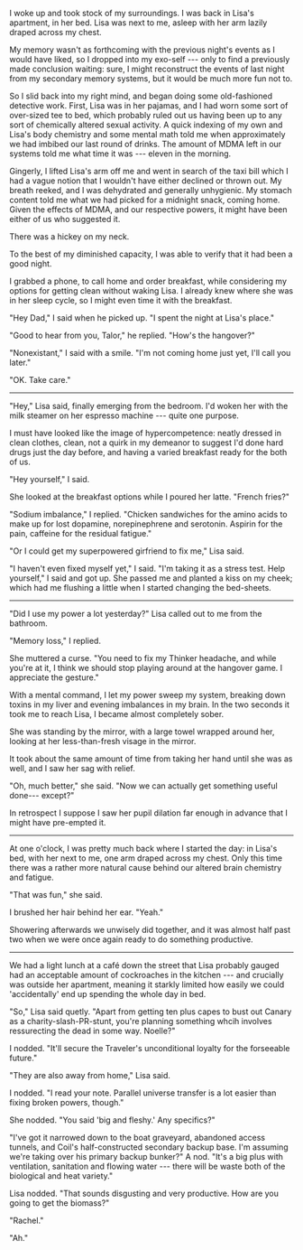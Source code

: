 I woke up and took stock of my surroundings. I was back in Lisa's apartment, in her bed.
Lisa was next to me, asleep with her arm lazily draped across my chest.

My memory wasn't as forthcoming with the previous night's events as I would have liked,
so I dropped into my exo-self --- only to find a previously made conclusion waiting: sure,
I might reconstruct the events of last night from my secondary memory systems, but it
would be much more fun not to.

So I slid back into my right mind, and began doing some old-fashioned detective work. First,
Lisa was in her pajamas, and I had worn some sort of over-sized tee to bed, which probably ruled out
us having been up to any sort of chemically altered sexual activity. A quick indexing of my own and
Lisa's body chemistry and some mental math told me when approximately we had imbibed our last round
of drinks. The amount of MDMA left in our systems told me what time it was --- eleven in the morning.

Gingerly, I lifted Lisa's arm off me and went in search of the taxi bill which I had a vague notion
that I wouldn't have either declined or thrown out. My breath reeked, and I was dehydrated and generally
unhygienic. My stomach content told me what we had picked for a midnight snack, coming home. Given the
effects of MDMA, and our respective powers, it might have been either of us who suggested it.

There was a hickey on my neck.

To the best of my diminished capacity, I was able to verify that it had been a good night.

I grabbed a phone, to call home and order breakfast, while considering my options for getting clean
without waking Lisa. I already knew where she was in her sleep cycle, so I might even time it with
the breakfast.

"Hey Dad," I said when he picked up. "I spent the night at Lisa's place."

"Good to hear from you, Talor," he replied. "How's the hangover?"

"Nonexistant," I said with a smile. "I'm not coming home just yet, I'll call you later."

"OK. Take care."

----

"Hey," Lisa said, finally emerging from the bedroom. I'd woken her with the milk steamer on her
espresso machine --- quite one purpose.

I must have looked like the image of hypercompetence: neatly dressed in clean clothes, clean,
not a quirk in my demeanor to suggest I'd done hard drugs just the day before, and having
a varied breakfast ready for the both of us.

"Hey yourself," I said.

She looked at the breakfast options while I poured her latte. "French fries?"

"Sodium imbalance," I replied. "Chicken sandwiches for the amino acids to make up 
for lost dopamine, norepinephrene and serotonin. Aspirin for the pain, caffeine for
the residual fatigue."

"Or I could get my superpowered girfriend to fix me," Lisa said.

"I haven't even fixed myself yet," I said. "I'm taking it as a stress test. Help yourself," I said
and got up. She passed me and planted a kiss on my cheek; which had me flushing a little when I started
changing the bed-sheets.

----

"Did I use my power a lot yesterday?" Lisa called out to me from the bathroom.

"Memory loss," I replied.

She muttered a curse. "You need to fix my Thinker headache, and while you're at it, I think we
should stop playing around at the hangover game. I appreciate the gesture."

With a mental command, I let my power sweep my system, breaking down toxins in my liver and
evening imbalances in my brain. In the two seconds it took me to reach Lisa, I became almost completely
sober.

She was standing by the mirror, with a large towel wrapped around her, looking at her less-than-fresh
visage in the mirror.

It took about the same amount of time from taking her hand until she was as well, and I
saw her sag with relief.

"Oh, much better," she said. "Now we can actually get something useful done--- except?"

In retrospect I suppose I saw her pupil dilation far enough in advance that I might have
pre-empted it.

----

At one o'clock, I was pretty much back where I started the day: in Lisa's bed, with her
next to me, one arm draped across my chest. Only this time there was a rather more natural
cause behind our altered brain chemistry and fatigue.

"That was fun," she said.

I brushed her hair behind her ear. "Yeah."

Showering afterwards we unwisely did together, and it was almost half past two when we were once
again ready to do something productive.

----

We had a light lunch at a café down the street that Lisa probably gauged had an acceptable amount of cockroaches in
the kitchen --- and crucially was outside her apartment, meaning it starkly limited how easily we
could 'accidentally' end up spending the whole day in bed. 

"So," Lisa said quetly. "Apart from getting ten plus capes to bust out Canary as a
charity-slash-PR-stunt, you're planning something whcih involves ressurecting the dead in
some way. Noelle?"

I nodded. "It'll secure the Traveler's unconditional loyalty for the forseeable future."

"They are also away from home," Lisa said.

I nodded. "I read your note. Parallel universe transfer is a lot easier than fixing broken
powers, though."

She nodded. "You said 'big and fleshy.' Any specifics?"

"I've got it narrowed down to the boat graveyard, abandoned access tunnels, and Coil's half-constructed
secondary backup base. I'm assuming we're taking over his primary backup bunker?" A nod. "It's a big plus
with ventilation, sanitation and flowing water --- there will be waste both of the biological and heat variety." 

Lisa nodded. "That sounds disgusting and very productive. How are you going to get the biomass?"

"Rachel."

"Ah."
